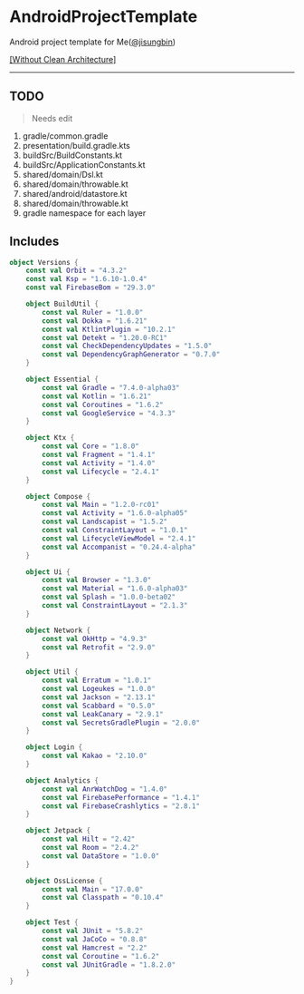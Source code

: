 # AndroidProjectTemplate

Android project template for Me([@jisungbin](https://github.com/jisungbin))

[[Without Clean Architecture]](https://github.com/jisungbin/AndroidBaseComposeTemplate/tree/fb6d0dca590a449dc73f6f2869d2580446b5bdf4)

---

## TODO

> Needs edit

1. gradle/common.gradle
2. presentation/build.gradle.kts
2. buildSrc/BuildConstants.kt
3. buildSrc/ApplicationConstants.kt
4. shared/domain/Dsl.kt
5. shared/domain/throwable.kt
6. shared/android/datastore.kt
7. shared/domain/throwable.kt
8. gradle namespace for each layer

## Includes

```kotlin
object Versions {
    const val Orbit = "4.3.2"
    const val Ksp = "1.6.10-1.0.4"
    const val FirebaseBom = "29.3.0"

    object BuildUtil {
        const val Ruler = "1.0.0"
        const val Dokka = "1.6.21"
        const val KtlintPlugin = "10.2.1"
        const val Detekt = "1.20.0-RC1"
        const val CheckDependencyUpdates = "1.5.0"
        const val DependencyGraphGenerator = "0.7.0"
    }

    object Essential {
        const val Gradle = "7.4.0-alpha03"
        const val Kotlin = "1.6.21"
        const val Coroutines = "1.6.2"
        const val GoogleService = "4.3.3"
    }

    object Ktx {
        const val Core = "1.8.0"
        const val Fragment = "1.4.1"
        const val Activity = "1.4.0"
        const val Lifecycle = "2.4.1"
    }

    object Compose {
        const val Main = "1.2.0-rc01"
        const val Activity = "1.6.0-alpha05"
        const val Landscapist = "1.5.2"
        const val ConstraintLayout = "1.0.1"
        const val LifecycleViewModel = "2.4.1"
        const val Accompanist = "0.24.4-alpha"
    }

    object Ui {
        const val Browser = "1.3.0"
        const val Material = "1.6.0-alpha03"
        const val Splash = "1.0.0-beta02"
        const val ConstraintLayout = "2.1.3"
    }

    object Network {
        const val OkHttp = "4.9.3"
        const val Retrofit = "2.9.0"
    }

    object Util {
        const val Erratum = "1.0.1"
        const val Logeukes = "1.0.0"
        const val Jackson = "2.13.1"
        const val Scabbard = "0.5.0"
        const val LeakCanary = "2.9.1"
        const val SecretsGradlePlugin = "2.0.0"
    }

    object Login {
        const val Kakao = "2.10.0"
    }

    object Analytics {
        const val AnrWatchDog = "1.4.0"
        const val FirebasePerformance = "1.4.1"
        const val FirebaseCrashlytics = "2.8.1"
    }

    object Jetpack {
        const val Hilt = "2.42"
        const val Room = "2.4.2"
        const val DataStore = "1.0.0"
    }

    object OssLicense {
        const val Main = "17.0.0"
        const val Classpath = "0.10.4"
    }

    object Test {
        const val JUnit = "5.8.2"
        const val JaCoCo = "0.8.8"
        const val Hamcrest = "2.2"
        const val Coroutine = "1.6.2"
        const val JUnitGradle = "1.8.2.0"
    }
}
```
